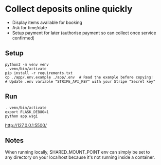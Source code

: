 # Collect deposits online quickly

- Display items available for booking
- Ask for time/date
- Setup payment for later (authorise payment so can collect once service confirmed)


## Setup

```
python3 -m venv venv
. venv/bin/activate
pip install -r requirements.txt
cp ./app/.env.example ./app/.env  # Read the example before copying!
# Update .env variable "STRIPE_API_KEY" with your Stripe "Secret key"
```

## Run

```
. venv/bin/activate
export FLASK_DEBUG=1
python app.wsgi
```

http://127.0.0.1:5500/

## Notes 
When running locally, SHARED_MOUNT_POINT env can simply be set to any directory on your localhost because it's not running inside a container.

